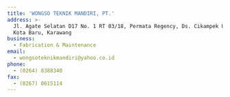 ```yaml
---
title: 'WONGSO TEKNIK MANDIRI, PT.'
address: >-
  Jl. Agate Selatan D17 No. 1 RT 03/18, Permata Regency, Ds. Cikampek Utara,
  Kota Baru, Karawang
business:
  - Fabrication & Maintenance
email:
  - wongsoteknikmandiri@yahoo.co.id
phone:
  - (0264) 8388340
fax:
  - (0267) 8615114
---
```

